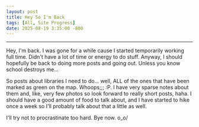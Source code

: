 ```yaml
---
layout: post
title: Hey So I'm Back
tags: [All, Site Progress]
date: 2025-08-19 3:35:00 -800
---
```

---
Hey, I'm back. I was gone for a while cause I started temporarily working full time. Didn't 
have a lot of time or energy to do stuff. Anyway, I should hopefully be back to doing
more posts and going out. Unless you know school destroys me...

So posts about libraries I need to do... well, ALL of the ones that have been marked as 
green on the map. Whoops;;; :P. I have very sparse notes about them and, like, very few
photos so look forward to really short posts, haha. I should have a good amount of food 
to talk about, and I have started to hike once a week so I'll probably talk about that a 
little as well.

I'll try not to procrastinate too hard. Bye now. o_o/
